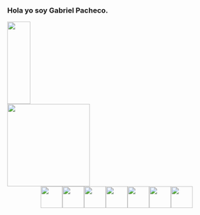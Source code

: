 ### Hola yo soy Gabriel Pacheco.

<div style = " display: flex; jusify-content: space-between">
  <a href = "https://developer-gp.web.app" >
    <img height= "190em" width= "50%" src="https://github-readme-stats.vercel.app/api?username=GabriePacheco&show_icons=true" >
    <img height= "190em" widht ="50%" src="https://github-readme-stats.vercel.app/api/top-langs?username=anuraghazra&layout=compact">    
 </a>
</div>
<div width="100%" style = "display: flex; justify-content: center; align-items:center;">  
   <img width="50px" src="https://cdn.jsdelivr.net/gh/devicons/devicon/icons/react/react-original-wordmark.svg" />       
   <img width="50px" src="https://cdn.jsdelivr.net/gh/devicons/devicon/icons/javascript/javascript-original.svg" />
   <img width="50px" src="https://cdn.jsdelivr.net/gh/devicons/devicon/icons/php/php-original.svg" />
   <img width="50px" src="https://cdn.jsdelivr.net/gh/devicons/devicon/icons/mysql/mysql-original.svg" />
   <img width="50px" src="https://cdn.jsdelivr.net/gh/devicons/devicon/icons/html5/html5-original-wordmark.svg" />
   <img width="50px" src="https://cdn.jsdelivr.net/gh/devicons/devicon/icons/css3/css3-original-wordmark.svg" />
   <img width="50px" src="https://cdn.jsdelivr.net/gh/devicons/devicon/icons/bootstrap/bootstrap-original-wordmark.svg" />
   <imgw idth="50px" src="https://cdn.jsdelivr.net/gh/devicons/devicon/icons/firebase/firebase-plain-wordmark.svg" />
                
</div>
